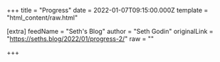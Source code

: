 
+++
title = "Progress"
date = 2022-01-07T09:15:00.000Z
template = "html_content/raw.html"

[extra]
feedName = "Seth's Blog"
author = "Seth Godin"
originalLink = "https://seths.blog/2022/01/progress-2/"
raw = ""

+++

